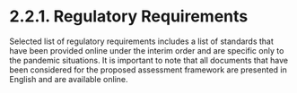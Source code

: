 # 2.2.1. Regulatory Requirements

Selected list of regulatory requirements includes a list of standards that have been provided online under the interim order and are specific only to the pandemic situations. It is important to note that all documents that have been considered for the proposed assessment framework are presented in English and are available online. 